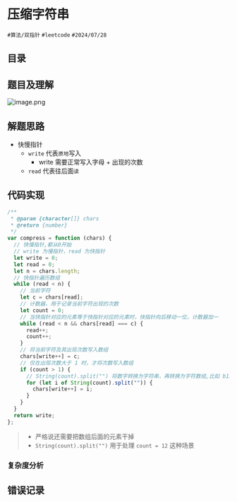 
# 压缩字符串


`#算法/双指针`  `#leetcode`  `#2024/07/28` 


## 目录
<!-- toc -->
 ## 题目及理解 

![image.png](https://832-1310531898.cos.ap-beijing.myqcloud.com/b269dbb6ca9b010349e814b8bfbfb370.png)

## 解题思路

- 快慢指针
	- `write` 代表`原地`写入
		- write 需要正常写入字母 + 出现的次数
	- `read` 代表往后面`读`

## 代码实现

```javascript
/**
 * @param {character[]} chars
 * @return {number}
 */
var compress = function (chars) {
  // 快慢指针,都从0开始
  // write 为慢指针，read 为快指针
  let write = 0;
  let read = 0;
  let n = chars.length;
  // 快指针遍历数组
  while (read < n) {
    // 当前字符
    let c = chars[read];
    // 计数器，用于记录当前字符出现的次数
    let count = 0;
    // 当快指针对应的元素等于快指针对应的元素时，快指针向后移动一位，计数器加一
    while (read < n && chars[read] === c) {
      read++;
      count++;
    }
    // 将当前字符及其出现次数写入数组
    chars[write++] = c;
    // 仅在出现次数大于 1 时，才将次数写入数组
    if (count > 1) {
      // String(count).split("") 将数字转换为字符串，再转换为字符数组,比如 b12 -> ['b','1', '2']
      for (let i of String(count).split("")) {
        chars[write++] = i;
      }
    }
  }
  return write;
};

```

> - 严格说还需要把数组后面的元素干掉
> - `String(count).split("")` 用于处理 `count = 12` 这种场景

### 复杂度分析

## 错误记录

